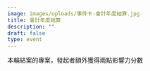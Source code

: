 ```yaml
---
image: images/uploads/事件卡-會計年度結算.jpg
title: 會計年度結算
description: ""
draft: false
type: event
---
```

本輪結案的專案，發起者額外獲得兩點影響力分數